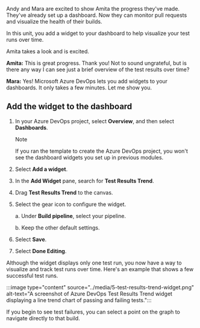 Andy and Mara are excited to show Amita the progress they've made. They've already set up a dashboard. Now they can monitor pull requests and visualize the health of their builds.

In this unit, you add a widget to your dashboard to help visualize your test runs over time.

Amita takes a look and is excited.

**Amita:** This is great progress. Thank you! Not to sound ungrateful, but is there any way I can see just a brief overview of the test results over time?

**Mara:** Yes! Microsoft Azure DevOps lets you add widgets to your dashboards. It only takes a few minutes. Let me show you.

## Add the widget to the dashboard

1. In your Azure DevOps project, select **Overview**, and then select **Dashboards**.

    > [!NOTE]
    > If you ran the template to create the Azure DevOps project, you won't see the dashboard widgets you set up in previous modules.

1. Select **Add a widget**.
1. In the **Add Widget** pane, search for **Test Results Trend**.
1. Drag **Test Results Trend** to the canvas.
1. Select the gear icon to configure the widget.

    a. Under **Build pipeline**, select your pipeline.

    b. Keep the other default settings.
1. Select **Save**.
1. Select **Done Editing**.

Although the widget displays only one test run, you now have a way to visualize and track test runs over time. Here's an example that shows a few successful test runs.

:::image type="content" source="../media/5-test-results-trend-widget.png" alt-text="A screenshot of Azure DevOps Test Results Trend widget displaying a line trend chart of passing and failing tests.":::

If you begin to see test failures, you can select a point on the graph to navigate directly to that build.
